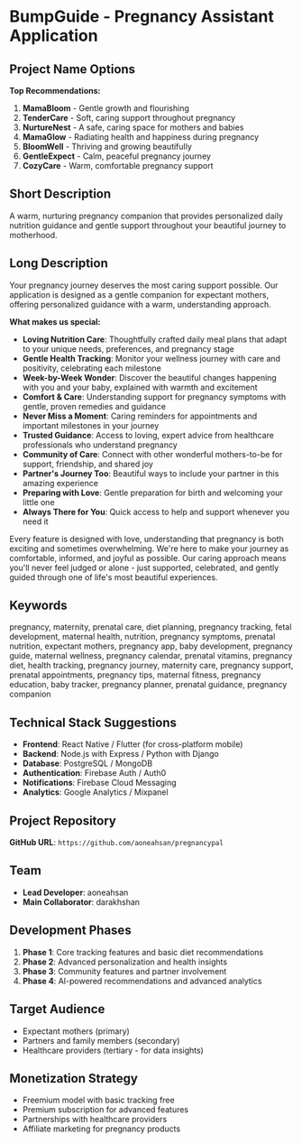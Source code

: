 # BumpGuide - Pregnancy Assistant Application

## Project Name Options
**Top Recommendations:**

1. **MamaBloom** - Gentle growth and flourishing
2. **TenderCare** - Soft, caring support throughout pregnancy  
3. **NurtureNest** - A safe, caring space for mothers and babies
4. **MamaGlow** - Radiating health and happiness during pregnancy
5. **BloomWell** - Thriving and growing beautifully
6. **GentleExpect** - Calm, peaceful pregnancy journey
7. **CozyCare** - Warm, comfortable pregnancy support

## Short Description
A warm, nurturing pregnancy companion that provides personalized daily nutrition guidance and gentle support throughout your beautiful journey to motherhood.

## Long Description
Your pregnancy journey deserves the most caring support possible. Our application is designed as a gentle companion for expectant mothers, offering personalized guidance with a warm, understanding approach.

**What makes us special:**
- **Loving Nutrition Care**: Thoughtfully crafted daily meal plans that adapt to your unique needs, preferences, and pregnancy stage
- **Gentle Health Tracking**: Monitor your wellness journey with care and positivity, celebrating each milestone
- **Week-by-Week Wonder**: Discover the beautiful changes happening with you and your baby, explained with warmth and excitement
- **Comfort & Care**: Understanding support for pregnancy symptoms with gentle, proven remedies and guidance
- **Never Miss a Moment**: Caring reminders for appointments and important milestones in your journey
- **Trusted Guidance**: Access to loving, expert advice from healthcare professionals who understand pregnancy
- **Community of Care**: Connect with other wonderful mothers-to-be for support, friendship, and shared joy
- **Partner's Journey Too**: Beautiful ways to include your partner in this amazing experience
- **Preparing with Love**: Gentle preparation for birth and welcoming your little one
- **Always There for You**: Quick access to help and support whenever you need it

Every feature is designed with love, understanding that pregnancy is both exciting and sometimes overwhelming. We're here to make your journey as comfortable, informed, and joyful as possible. Our caring approach means you'll never feel judged or alone - just supported, celebrated, and gently guided through one of life's most beautiful experiences.

## Keywords
pregnancy, maternity, prenatal care, diet planning, pregnancy tracking, fetal development, maternal health, nutrition, pregnancy symptoms, prenatal nutrition, expectant mothers, pregnancy app, baby development, pregnancy guide, maternal wellness, pregnancy calendar, prenatal vitamins, pregnancy diet, health tracking, pregnancy journey, maternity care, pregnancy support, prenatal appointments, pregnancy tips, maternal fitness, pregnancy education, baby tracker, pregnancy planner, prenatal guidance, pregnancy companion

## Technical Stack Suggestions
- **Frontend**: React Native / Flutter (for cross-platform mobile)
- **Backend**: Node.js with Express / Python with Django
- **Database**: PostgreSQL / MongoDB
- **Authentication**: Firebase Auth / Auth0
- **Notifications**: Firebase Cloud Messaging
- **Analytics**: Google Analytics / Mixpanel

## Project Repository
**GitHub URL**: `https://github.com/aoneahsan/pregnancypal`

## Team
- **Lead Developer**: aoneahsan
- **Main Collaborator**: darakhshan

## Development Phases
1. **Phase 1**: Core tracking features and basic diet recommendations
2. **Phase 2**: Advanced personalization and health insights
3. **Phase 3**: Community features and partner involvement
4. **Phase 4**: AI-powered recommendations and advanced analytics

## Target Audience
- Expectant mothers (primary)
- Partners and family members (secondary)
- Healthcare providers (tertiary - for data insights)

## Monetization Strategy
- Freemium model with basic tracking free
- Premium subscription for advanced features
- Partnerships with healthcare providers
- Affiliate marketing for pregnancy products